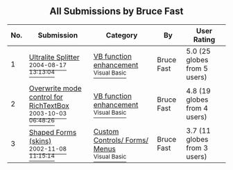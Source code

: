 ﻿<div align="center">

## All Submissions by Bruce Fast

</div>

No.  | Submission | Category | By   | User Rating
---- | ---------- | -------- | ---- | -----------
1 | [Ultralite Splitter<br /><sup>2004-08-17 13:13:04</sup>](https://github.com/Planet-Source-Code/bruce-fast-ultralite-splitter__1-55642) | [VB function enhancement<br /><sup>Visual Basic</sup>](../ByCategory/vb-function-enhancement__1-25.md) | Bruce Fast | 5.0 (25 globes from 5 users)
2 | [Overwrite mode control for RichTextBox<br /><sup>2003-10-03 06:48:26</sup>](https://github.com/Planet-Source-Code/bruce-fast-overwrite-mode-control-for-richtextbox__1-48972) | [VB function enhancement<br /><sup>Visual Basic</sup>](../ByCategory/vb-function-enhancement__1-25.md) | Bruce Fast | 4.8 (19 globes from 4 users)
3 | [Shaped Forms \(skins\)<br /><sup>2002-11-08 11:15:14</sup>](https://github.com/Planet-Source-Code/bruce-fast-shaped-forms-skins__1-40523) | [Custom Controls/ Forms/  Menus<br /><sup>Visual Basic</sup>](../ByCategory/custom-controls-forms-menus__1-4.md) | Bruce Fast | 3.7 (11 globes from 3 users)

